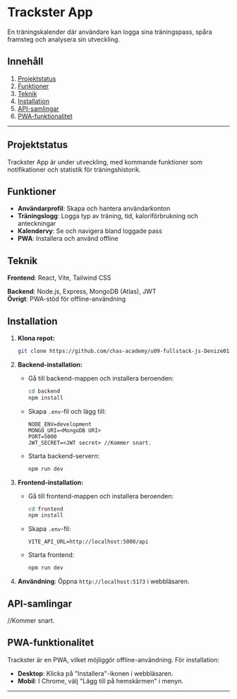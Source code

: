 # **Trackster App**

En träningskalender där användare kan logga sina träningspass, spåra framsteg och analysera sin utveckling.

## Innehåll

1. [Projektstatus](#projektstatus)
2. [Funktioner](#funktioner)
3. [Teknik](#teknik)
4. [Installation](#installation)
5. [API-samlingar](#api-samlingar)
6. [PWA-funktionalitet](#pwa-funktionalitet)

---

## **Projektstatus**

Trackster App är under utveckling, med kommande funktioner som notifikationer och statistik för träningshistorik.

## **Funktioner**

- **Användarprofil**: Skapa och hantera användarkonton
- **Träningslogg**: Logga typ av träning, tid, kaloriförbrukning och anteckningar
- **Kalendervy**: Se och navigera bland loggade pass
- **PWA**: Installera och använd offline

## **Teknik**

**Frontend**: React, Vite, Tailwind CSS

**Backend**: Node.js, Express, MongoDB (Atlas), JWT  
**Övrigt**: PWA-stöd för offline-användning

## **Installation**

1. **Klona repot:**

   ```bash
   git clone https://github.com/chas-academy/u09-fullstack-js-Denize01.git
   ```

2. **Backend-installation:**

   - Gå till backend-mappen och installera beroenden:

     ```bash
     cd backend
     npm install
     ```

   - Skapa `.env`-fil och lägg till:

     ```env
     NODE_ENV=development
     MONGO_URI=<MongoDB URI>
     PORT=5000
     JWT_SECRET=<JWT secret> //Kommer snart.
     ```

   - Starta backend-servern:

     ```bash
     npm run dev
     ```

3. **Frontend-installation:**

   - Gå till frontend-mappen och installera beroenden:

     ```bash
     cd frontend
     npm install
     ```

   - Skapa `.env`-fil:

     ```env
     VITE_API_URL=http://localhost:5000/api
     ```

   - Starta frontend:

     ```bash
     npm run dev
     ```

4. **Användning**: Öppna `http://localhost:5173` i webbläsaren.

## **API-samlingar**

//Kommer snart.

## **PWA-funktionalitet**

Trackster är en PWA, vilket möjliggör offline-användning. För installation:

- **Desktop**: Klicka på "Installera"-ikonen i webbläsaren.
- **Mobil**: I Chrome, välj "Lägg till på hemskärmen" i menyn.

---
